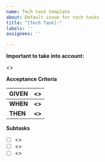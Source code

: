 ```yaml
---
name: Tech task template
about: Default issue for tech tasks
title: "[Tech Task]:"
labels: ''
assignees: ''

---
```


**Important to take into account:**

\<\>

**Acceptance Criteria**

| GIVEN | \<\> |
|-------|:----------------------------------|
| **WHEN** | **\<\>** |
| **THEN** | **\<\>** |

**Subtasks**

- [ ] \<\>
- [ ] \<\>
- [ ] \<\>
